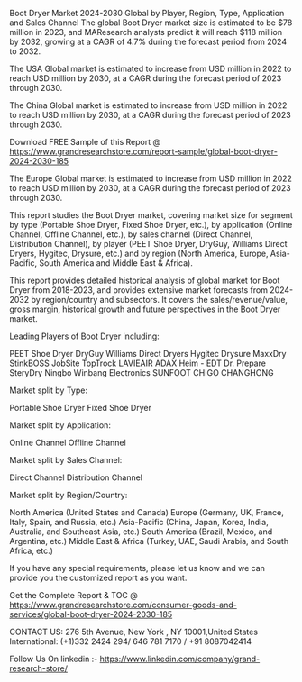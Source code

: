 Boot Dryer Market 2024-2030 Global by Player, Region, Type, Application and Sales Channel
The global Boot Dryer market size is estimated to be $78 million in 2023, and MAResearch analysts predict it will reach $118 million by 2032, growing at a CAGR of 4.7% during the forecast period from 2024 to 2032.

The USA Global market is estimated to increase from USD million in 2022 to reach USD million by 2030, at a CAGR during the forecast period of 2023 through 2030.

The China Global market is estimated to increase from USD million in 2022 to reach USD million by 2030, at a CAGR during the forecast period of 2023 through 2030.

Download FREE Sample of this Report @ https://www.grandresearchstore.com/report-sample/global-boot-dryer-2024-2030-185

The Europe Global market is estimated to increase from USD million in 2022 to reach USD million by 2030, at a CAGR during the forecast period of 2023 through 2030.

This report studies the Boot Dryer market, covering market size for segment by type (Portable Shoe Dryer, Fixed Shoe Dryer, etc.), by application (Online Channel, Offline Channel, etc.), by sales channel (Direct Channel, Distribution Channel), by player (PEET Shoe Dryer, DryGuy, Williams Direct Dryers, Hygitec, Drysure, etc.) and by region (North America, Europe, Asia-Pacific, South America and Middle East & Africa).

This report provides detailed historical analysis of global market for Boot Dryer from 2018-2023, and provides extensive market forecasts from 2024-2032 by region/country and subsectors. It covers the sales/revenue/value, gross margin, historical growth and future perspectives in the Boot Dryer market.

Leading Players of Boot Dryer including:

PEET Shoe Dryer
DryGuy
Williams Direct Dryers
Hygitec
Drysure
MaxxDry
StinkBOSS
JobSite
TopTrock
LAVIEAIR
ADAX
Heim - EDT
Dr. Prepare
SteryDry
Ningbo Winbang Electronics
SUNFOOT
CHIGO
CHANGHONG

Market split by Type:

Portable Shoe Dryer
Fixed Shoe Dryer

Market split by Application:

Online Channel
Offline Channel

Market split by Sales Channel:

Direct Channel
Distribution Channel

Market split by Region/Country:

North America (United States and Canada)
Europe (Germany, UK, France, Italy, Spain, and Russia, etc.)
Asia-Pacific (China, Japan, Korea, India, Australia, and Southeast Asia, etc.)
South America (Brazil, Mexico, and Argentina, etc.)
Middle East & Africa (Turkey, UAE, Saudi Arabia, and South Africa, etc.)

If you have any special requirements, please let us know and we can provide you the customized report as you want.

Get the Complete Report & TOC @ https://www.grandresearchstore.com/consumer-goods-and-services/global-boot-dryer-2024-2030-185

CONTACT US:
276 5th Avenue, New York , NY 10001,United States
International: (+1)332 2424 294/ 646 781 7170 / +91 8087042414

Follow Us On linkedin :- https://www.linkedin.com/company/grand-research-store/
